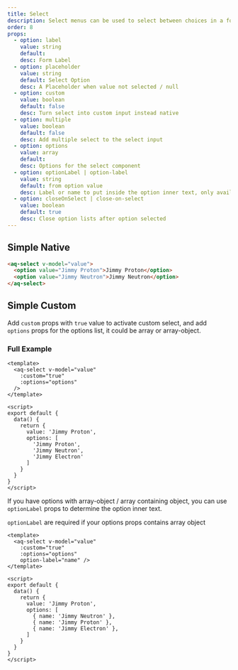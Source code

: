 ```yaml
---
title: Select
description: Select menus can be used to select between choices in a form
order: 8
props:
  - option: label
    value: string
    default:
    desc: Form Label
  - option: placeholder
    value: string
    default: Select Option
    desc: A Placeholder when value not selected / null
  - option: custom
    value: boolean
    default: false
    desc: Turn select into custom input instead native
  - option: multiple
    value: boolean
    default: false
    desc: Add multiple select to the select input
  - option: options
    value: array
    default:
    desc: Options for the select component
  - option: optionLabel | option-label
    value: string
    default: from option value
    desc: Label or name to put inside the option inner text, only available for array-object
  - option: closeOnSelect | close-on-select
    value: boolean
    default: true
    desc: Close option lists after option selected
---
```


## Simple Native

<example-select section="native"></example-select>

```html
<aq-select v-model="value">
  <option value="Jimmy Proton">Jimmy Proton</option>
  <option value="Jimmy Neutron">Jimmy Neutron</option>
</aq-select>
```

## Simple Custom
Add `custom` props with `true` value to activate custom select, and add `options` props for the options list, it could be array or array-object.

<example-select section="custom"></example-select>

### Full Example

```vue
<template>
  <aq-select v-model="value"
    :custom="true"
    :options="options"
  />
</template>

<script>
export default {
  data() {
    return {
      value: 'Jimmy Proton',
      options: [
        'Jimmy Proton',
        'Jimmy Neutron',
        'Jimmy Electron'
      ]
    }
  }
}
</script>
```

If you have options with array-object / array containing object, you can use `optionLabel` props to determine the option inner text.

`optionLabel` are required if your options props contains array object

<example-select section="optionLabel"></example-select>

```vue
<template>
  <aq-select v-model="value"
    :custom="true"
    :options="options"
    option-label="name" />
</template>

<script>
export default {
  data() {
    return {
      value: 'Jimmy Proton',
      options: [
        { name: 'Jimmy Neutron' },
        { name: 'Jimmy Proton' },
        { name: 'Jimmy Electron' },
      ]
    }
  }
}
</script>
```